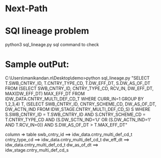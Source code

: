 # Next-Path
# SQl lineage problem 

python3 sql_lineage.py sql command to check

Sample outPut:
===========

C:\Users\manikandan.n\Desktop\demo>python sql_lineage.py "SELECT T.SWB_CNTRY_ID, T.CNTRY_TYPE_CD, T.DW_EFF_DT, S.DW_AS_OF_DT FROM (SELECT SWB_CNTRY_ID, CNTRY_TYPE_CD, RCV_IN, DW_EFF_DT, MAX(DW_EFF_DT) MAX_EFF_DT FROM IDW_DATA.CNTRY_MULTI_DEF_CD_T WHERE CURR_IN=1 GROUP BY 1,2,3,4) T, (SELECT SWB_CNTRY_ID, CNTRY_SCHEME_CD, DW_AS_OF_DT, DW_ACTN_IND FROM IDW_STAGE.CNTRY_MULTI_DEF_CD_S) S WHERE S.SWB_CNTRY_ID = T.SWB_CNTRY_ID AND S.CNTRY_SCHEME_CD = T.CNTRY_TYPE_CD AND (S.DW_SCTN_IND=‘U’ OR (S.DW_ACTN_IND=‘I’ AND T.RCV_IN=0)) AND S.DW_AS_OF_DT > T.MAX_EFF_DT"


column => table
swb_cntry_id ==> idw_data.cntry_multi_def_cd_t
cntry_type_cd ==> idw_data.cntry_multi_def_cd_t
dw_eff_dt ==> idw_data.cntry_multi_def_cd_t
dw_as_of_dt ==> idw_stage.cntry_multi_def_cd_s
